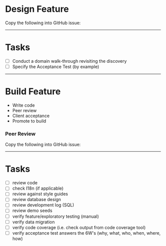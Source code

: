 <a name="design"></a>
# Design Feature

Copy the following into GitHub issue:

---

# Tasks

- [ ] Conduct a domain walk-through revisiting the discovery
- [ ] Specify the Acceptance Test (by example)

---

<a name="build"></a>
# Build Feature

* Write code
* Peer review
* Client acceptance
* Promote to build

### Peer Review

Copy the following into GitHub issue:

---

# Tasks

- [ ] review code
- [ ] check I18n (if applicable)
- [ ] review against style guides
- [ ] review database design
- [ ] review development log (SQL)
- [ ] review demo seeds
- [ ] verify feature/exploratory testing (manual)
- [ ] verify data migration
- [ ] verify code coverage (i.e. check output from code coverage tool)
- [ ] verify acceptance test answers the 6W's (why, what, who, when, where, how)
